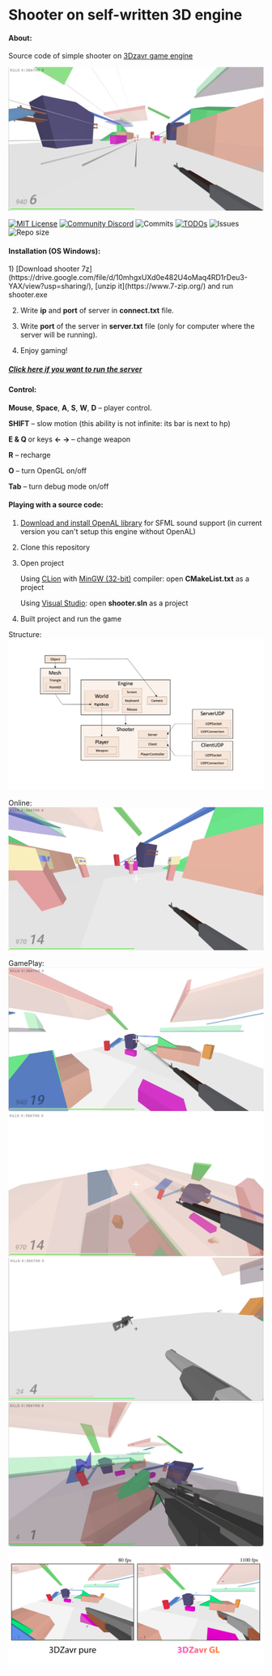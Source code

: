 # Shooter on self-written 3D engine

<h4>About:</h4>

Source code of simple shooter on [3Dzavr game engine](https://github.com/vectozavr/3dzavr)

![Project demonstration](img/gamePlay2.png)

[![MIT License](https://img.shields.io/badge/license-MIT-blue.svg?style=flat)](http://choosealicense.com/licenses/mit/)
[![Community Discord](https://img.shields.io/discord/788056426324426782.svg?label=discord&logo=discord)](https://discord.gg/NzSf5tyS)
![Commits](https://img.shields.io/github/last-commit/vectozavr/shooter)
[![TODOs](https://badgen.net/https/api.tickgit.com/badgen/github.com/vectozavr/shooter)](https://www.tickgit.com/browse?repo=github.com/vectozavr/shooter)
![Issues](https://img.shields.io/bitbucket/issues-raw/vectozavr/shooter)
![Repo size](https://img.shields.io/github/repo-size/vectozavr/shooter)

<h4>Installation (OS Windows):</h4>
1) [Download shooter 7z](https://drive.google.com/file/d/10mhgxUXd0e482U4oMaq4RD1rDeu3-YAX/view?usp=sharing/), [unzip it](https://www.7-zip.org/) and run shooter.exe


2) Write <b>ip</b> and <b>port</b> of server in <b>connect.txt</b> file.


3) Write <b>port</b> of the server in <b>server.txt</b> file (only for computer where the server will be running).


3) Enjoy gaming!

[<h5>Click here if you want to run the server</h3>](https://github.com/vectozavr/shooter_server)

<h4>Control:</h4>

<b>Mouse</b>, <b>Space</b>, <b>A</b>, <b>S</b>, <b>W</b>, <b>D</b> – player control.

<b>SHIFT</b> – slow motion (this ability is not infinite: its bar is next to hp)

<b>E & Q </b> or keys <b> <- -> </b> – change weapon

<b>R</b> – recharge

<b>O</b> – turn OpenGL on/off

<b>Tab</b> – turn debug mode on/off

<h4>Playing with a source code:</h4>

1) [Download and install OpenAL library](https://openal.org/downloads/) for SFML sound support (in current version you can't setup this engine without OpenAL)

2) Clone this repository

3) Open project
   
   Using [CLion](https://www.jetbrains.com/clion/) with [MinGW (32-bit)](https://sourceforge.net/projects/mingw-w64/files/Toolchains%20targetting%20Win32/Personal%20Builds/mingw-builds/7.3.0/threads-posix/dwarf/i686-7.3.0-release-posix-dwarf-rt_v5-rev0.7z/download) compiler: open <b>CMakeList.txt</b> as a project

   Using [Visual Studio](https://visualstudio.microsoft.com/ru/): open <b>shooter.sln</b> as a project

4) Built project and run the game

Structure:
![Project demonstration](img/structure.png)

Online:
![Project demonstration](img/gamePlay4.png)

GamePlay:
![Project demonstration](img/gamePlay3.png)
![Project demonstration](img/gamePlay5.png)
![Project demonstration](img/gamePlay6.png)
![Project demonstration](img/gamePlay7.png)
![Project demonstration](img/opengl.png)

